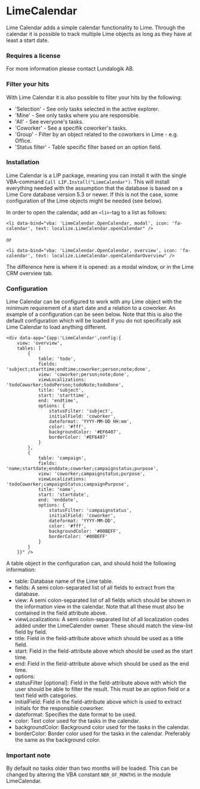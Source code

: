 #  LimeCalendar #
Lime Calendar adds a simple calendar functionality to Lime. Through the calendar it is possible to track multiple Lime objects as long as they have at least a start date.

### Requires a license
For more information please contact Lundalogik AB.

### Filter your hits
With Lime Calendar it is also possible to filter your hits by the following:

* 'Selection' - See only tasks selected in the active explorer.
* 'Mine' - See only tasks where you are responsible.
* 'All' - See everyone's tasks.
* 'Coworker' - See a specifik coworker's tasks.
* 'Group' - Filter by an object related to the coworkers in Lime - e.g. Office.
* 'Status filter' - Table specific filter based on an option field.

### Installation
Lime Calendar is a LIP package, meaning you can install it with the single VBA-command `Call LIP.Install("LimeCalendar")`. This will install everything needed with the assumption that the database is based on a Lime Core database version 5.3 or newer. If this is not the case, some configuration of the Lime objects might be needed (see below).

In order to open the calendar, add an `<li>`-tag to a list as follows:
```
<li data-bind="vba: 'LimeCalendar.OpenCalendar, modal', icon: 'fa-calendar', text: localize.LimeCalendar.openCalendar" />
```
or
```
<li data-bind="vba: 'LimeCalendar.OpenCalendar, overview', icon: 'fa-calendar', text: localize.LimeCalendar.openCalendarOverview" />
```
The difference here is where it is opened: as a modal window, or in the Lime CRM overview tab.

### Configuration
Lime Calendar can be configured to work with any Lime object with the minimum requirement of a start date and a relation to a coworker. An example of a configuration can be seen below. Note that this is also the default configuration which will be loaded if you do not specifically ask Lime Calendar to load anything different.
```
<div data-app="{app:'LimeCalendar',config:{
    view: 'overview',
    tables: [
        {
            table: 'todo',
            fields: 'subject;starttime;endtime;coworker;person;note;done',
            view: 'coworker;person;note;done',
            viewLocalizations: 'todoCoworker;todoPerson;todoNote;todoDone',
            title: 'subject',
            start: 'starttime',
            end: 'endtime',
            options: {
                statusFilter: 'subject',
                initialField: 'coworker',
                dateformat: 'YYYY-MM-DD HH:mm',
                color: '#fff',
                backgroundColor: '#EF6407',
                borderColor: '#EF6407'
            }
        },
        {
            table: 'campaign',
            fields: 'name;startdate;enddate;coworker;campaignstatus;purpose',
            view: 'coworker;campaignstatus;purpose',
            viewLocalizations: 'todoCoworker;campaignStatus;campaignPurpose',
            title: 'name',
            start: 'startdate',
            end: 'enddate',
            options: {
                statusFilter: 'campaignstatus',
                initialField: 'coworker',
                dateformat: 'YYYY-MM-DD',
                color: '#fff',
                backgroundColor: '#00BEFF',
                borderColor: '#00BEFF'
            }
        }
    }}" />
```
A table object in the configuration can, and should hold the following information:
* table: Database name of the Lime table.
* fields: A semi colon-separated list of all fields to extract from the database.
* view: A semi colon-separated list of all fields which should be shown in the information view in the calendar. Note that all these must also be contained in the field attribute above.
* viewLocalizations: A semi colon-separated list of all localization codes added under the LimeCalender owner. These should match the view-list field by field.
* title: Field in the field-attribute above which should be used as a title field.
* start: Field in the field-attribute above which should be used as the start time.
* end: Field in the field-attribute above which should be used as the end time.
* options:
 * statusFilter [optional]: Field in the field-attribute above with which the user should be able to filter the result. This must be an option field or a text field with categories.
 * initialField: Field in the field-attribute above which is used to extract initials for the responsible coworker.
 * dateformat: Specifies the date format to be used.
 * color: Text color used for the tasks in the calendar.
 * backgroundColor: Background color used for the tasks in the calendar.
 * borderColor: Border color used for the tasks in the calendar. Preferably the same as the background color.

### Important note
By default no tasks older than two months will be loaded. This can be changed by altering the VBA constant ` NBR_OF_MONTHS ` in the module LimeCalendar.

